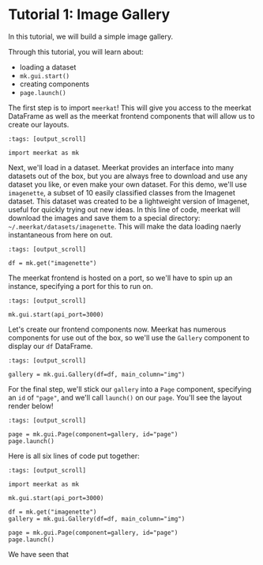 # Tutorial 1: Image Gallery

In this tutorial, we will build a simple image gallery.

Through this tutorial, you will learn about:
- loading a dataset
- `mk.gui.start()`
- creating components
- `page.launch()`

The first step is to import `meerkat`! This will give you access to the meerkat DataFrame as well as the meerkat frontend components that will allow us to create our layouts.
```{code-cell} ipython3
:tags: [output_scroll]

import meerkat as mk
```

Next, we'll load in a dataset. Meerkat provides an interface into many datasets out of the box, but you are always free to download and use any dataset you like, or even make your own dataset. For this demo, we'll use `imagenette`, a subset of 10 easily classified classes from the Imagenet dataset. This dataset was created to be a lightweight version of Imagenet, useful for quickly trying out new ideas. In this line of code, meerkat will download the images and save them to a special directory: `~/.meerkat/datasets/imagenette`. This will make the data loading naerly instantaneous from here on out.
```{code-cell} ipython3
:tags: [output_scroll]

df = mk.get("imagenette")
```

The meerkat frontend is hosted on a port, so we'll have to spin up an instance, specifying a port for this to run on.
```{code-cell} ipython3
:tags: [output_scroll]

mk.gui.start(api_port=3000)
```

Let's create our frontend components now. Meerkat has numerous components for use out of the box, so we'll use the `Gallery` component to display our `df` DataFrame.
```{code-cell} ipython3
:tags: [output_scroll]

gallery = mk.gui.Gallery(df=df, main_column="img")
```

For the final step, we'll stick our `gallery` into a `Page` component, specifying an `id` of `"page"`, and we'll call `launch()` on our `page`. You'll see the layout render below!
```{code-cell} ipython3
:tags: [output_scroll]

page = mk.gui.Page(component=gallery, id="page")
page.launch()
```

Here is all six lines of code put together:
```{code-cell} ipython3
:tags: [output_scroll]

import meerkat as mk

mk.gui.start(api_port=3000)

df = mk.get("imagenette")
gallery = mk.gui.Gallery(df=df, main_column="img")

page = mk.gui.Page(component=gallery, id="page")
page.launch()
```

We have seen that 